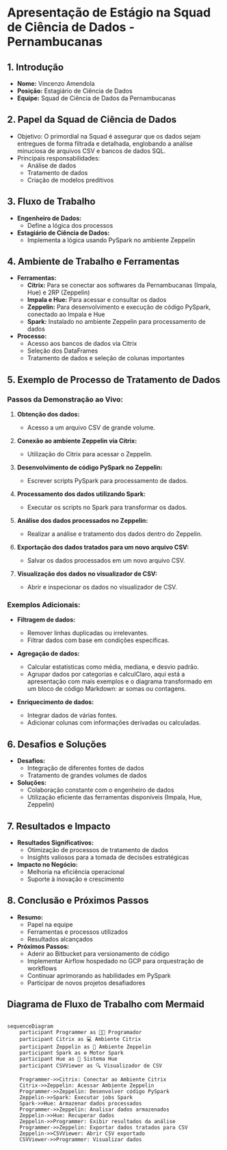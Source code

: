 # Apresentação de Estágio na Squad de Ciência de Dados - Pernambucanas

## 1. Introdução
- **Nome:** Vincenzo Amendola
- **Posição:** Estagiário de Ciência de Dados
- **Equipe:** Squad de Ciência de Dados da Pernambucanas

## 2. Papel da Squad de Ciência de Dados
- Objetivo: O primordial na Squad é assegurar que os dados sejam entregues de forma filtrada e detalhada, englobando a análise minuciosa de arquivos CSV e bancos de dados SQL.
- Principais responsabilidades:
  - Análise de dados
  - Tratamento de dados
  - Criação de modelos preditivos

## 3. Fluxo de Trabalho
- **Engenheiro de Dados:**
  - Define a lógica dos processos
- **Estagiário de Ciência de Dados:**
  - Implementa a lógica usando PySpark no ambiente Zeppelin

## 4. Ambiente de Trabalho e Ferramentas
- **Ferramentas:**
  - **Citrix:** Para se conectar aos softwares da Pernambucanas (Impala, Hue) e 2RP (Zeppelin)
  - **Impala e Hue:** Para acessar e consultar os dados
  - **Zeppelin:** Para desenvolvimento e execução de código PySpark, conectado ao Impala e Hue
  - **Spark:** Instalado no ambiente Zeppelin para processamento de dados
- **Processo:**
  - Acesso aos bancos de dados via Citrix
  - Seleção dos DataFrames
  - Tratamento de dados e seleção de colunas importantes

## 5. Exemplo de Processo de Tratamento de Dados

### Passos da Demonstração ao Vivo:
1. **Obtenção dos dados:**
    - Acesso a um arquivo CSV de grande volume.
  
2. **Conexão ao ambiente Zeppelin via Citrix:**
    - Utilização do Citrix para acessar o Zeppelin.
  
3. **Desenvolvimento de código PySpark no Zeppelin:**
    - Escrever scripts PySpark para processamento de dados.
  
4. **Processamento dos dados utilizando Spark:**
    - Executar os scripts no Spark para transformar os dados.
  
5. **Análise dos dados processados no Zeppelin:**
    - Realizar a análise e tratamento dos dados dentro do Zeppelin.
  
6. **Exportação dos dados tratados para um novo arquivo CSV:**
    - Salvar os dados processados em um novo arquivo CSV.
  
7. **Visualização dos dados no visualizador de CSV:**
    - Abrir e inspecionar os dados no visualizador de CSV.

### Exemplos Adicionais:
- **Filtragem de dados:**
    - Remover linhas duplicadas ou irrelevantes.
    - Filtrar dados com base em condições específicas.
  
- **Agregação de dados:**
    - Calcular estatísticas como média, mediana, e desvio padrão.
    - Agrupar dados por categorias e calculClaro, aqui está a apresentação com mais exemplos e o diagrama transformado em um bloco de código Markdown:
ar somas ou contagens.
  
- **Enriquecimento de dados:**
    - Integrar dados de várias fontes.
    - Adicionar colunas com informações derivadas ou calculadas.

## 6. Desafios e Soluções
- **Desafios:**
  - Integração de diferentes fontes de dados
  - Tratamento de grandes volumes de dados
- **Soluções:**
  - Colaboração constante com o engenheiro de dados
  - Utilização eficiente das ferramentas disponíveis (Impala, Hue, Zeppelin)

## 7. Resultados e Impacto
- **Resultados Significativos:**
  - Otimização de processos de tratamento de dados
  - Insights valiosos para a tomada de decisões estratégicas
- **Impacto no Negócio:**
  - Melhoria na eficiência operacional
  - Suporte à inovação e crescimento

## 8. Conclusão e Próximos Passos
- **Resumo:**
  - Papel na equipe
  - Ferramentas e processos utilizados
  - Resultados alcançados
- **Próximos Passos:**
  - Aderir ao Bitbucket para versionamento de código
  - Implementar Airflow hospedado no GCP para orquestração de workflows
  - Continuar aprimorando as habilidades em PySpark
  - Participar de novos projetos desafiadores

## Diagrama de Fluxo de Trabalho com Mermaid

```mermaid 

sequenceDiagram
    participant Programmer as 👨‍💻 Programador
    participant Citrix as 💻 Ambiente Citrix
    participant Zeppelin as 🎈 Ambiente Zeppelin
    participant Spark as ⚙️ Motor Spark
    participant Hue as 💾 Sistema Hue
    participant CSVViewer as 🔍 Visualizador de CSV

    Programmer->>Citrix: Conectar ao Ambiente Citrix
    Citrix->>Zeppelin: Acessar Ambiente Zeppelin
    Programmer->>Zeppelin: Desenvolver código PySpark
    Zeppelin->>Spark: Executar jobs Spark
    Spark->>Hue: Armazenar dados processados
    Programmer->>Zeppelin: Analisar dados armazenados
    Zeppelin->>Hue: Recuperar dados
    Zeppelin->>Programmer: Exibir resultados da análise
    Programmer->>Zeppelin: Exportar dados tratados para CSV
    Zeppelin->>CSVViewer: Abrir CSV exportado
    CSVViewer->>Programmer: Visualizar dados

```
